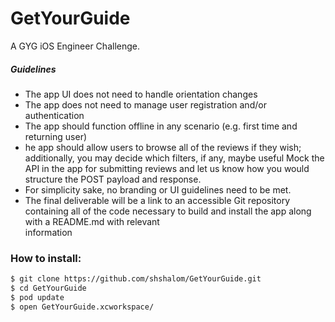 # GetYourGuide
A GYG iOS Engineer Challenge.

##### Guidelines
  - The app UI does not need to handle orientation changes
  - The app does not need to manage user registration and/or authentication
  - The app should function offline in any scenario (e.g. first time and returning user)
  - he app should allow users to browse all of the reviews if they wish; additionally, you       may decide which filters, if any, maybe useful Mock the API in the app for submitting
    reviews and let us know how you would structure the POST payload and response.
  - For simplicity sake, no branding or UI guidelines need to be met.
  - The final deliverable will be a link to an accessible Git repository containing all of
    the code necessary to build and install the app along with a README.md with relevant   
    information

### How to install:
```sh
$ git clone https://github.com/shshalom/GetYourGuide.git
$ cd GetYourGuide
$ pod update
$ open GetYourGuide.xcworkspace/
``` 